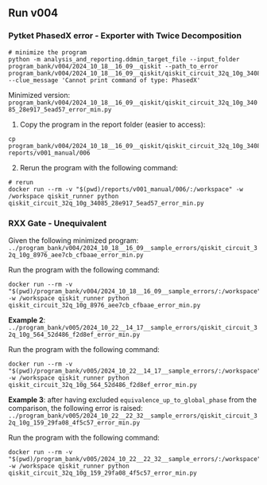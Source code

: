 ## Run v004



### Pytket PhasedX error - Exporter with Twice Decomposition
```shell
# minimize the program
python -m analysis_and_reporting.ddmin_target_file --input_folder program_bank/v004/2024_10_18__16_09__qiskit --path_to_error program_bank/v004/2024_10_18__16_09__qiskit/qiskit_circuit_32q_10g_34085_28e917_5ead57_error.json --clue_message 'Cannot print command of type: PhasedX'
```

Minimized version: `program_bank/v004/2024_10_18__16_09__qiskit/qiskit_circuit_32q_10g_34085_28e917_5ead57_error_min.py`

1. Copy the program in the report folder (easier to access):
```shell
cp program_bank/v004/2024_10_18__16_09__qiskit/qiskit_circuit_32q_10g_34085_28e917_5ead57_error_min.py reports/v001_manual/006
```

2. Rerun the program with the following command:
```shell
# rerun
docker run --rm -v "$(pwd)/reports/v001_manual/006/:/workspace" -w /workspace qiskit_runner python qiskit_circuit_32q_10g_34085_28e917_5ead57_error_min.py
```


### RXX Gate - Unequivalent

Given the following minimized program: `../program_bank/v004/2024_10_18__16_09__sample_errors/qiskit_circuit_32q_10g_8976_aee7cb_cfbaae_error_min.py`

Run the program with the following command:
```shell
docker run --rm -v "$(pwd)/program_bank/v004/2024_10_18__16_09__sample_errors/:/workspace" -w /workspace qiskit_runner python qiskit_circuit_32q_10g_8976_aee7cb_cfbaae_error_min.py
```

**Example 2**:
`../program_bank/v005/2024_10_22__14_17__sample_errors/qiskit_circuit_32q_10g_564_52d486_f2d8ef_error_min.py`

Run the program with the following command:
```shell
docker run --rm -v "$(pwd)/program_bank/v005/2024_10_22__14_17__sample_errors/:/workspace" -w /workspace qiskit_runner python qiskit_circuit_32q_10g_564_52d486_f2d8ef_error_min.py
```


**Example 3**: after having excluded `equivalence_up_to_global_phase` from the comparison, the following error is raised:
`../program_bank/v005/2024_10_22__22_32__sample_errors/qiskit_circuit_32q_10g_159_29fa08_4f5c57_error_min.py`

Run the program with the following command:
```shell
docker run --rm -v "$(pwd)/program_bank/v005/2024_10_22__22_32__sample_errors/:/workspace" -w /workspace qiskit_runner python qiskit_circuit_32q_10g_159_29fa08_4f5c57_error_min.py
```

